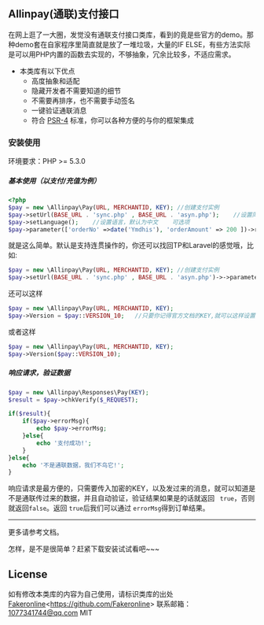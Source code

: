 ## Allinpay(通联)支付接口

在网上逛了一大圈，发觉没有通联支付接口类库，看到的竟是些官方的demo。那种demo套在自家程序里简直就是放了一堆垃圾，大量的IF ELSE，有些方法实际是可以用PHP内置的函数去实现的，不够抽象，冗余比较多，不适应需求。
* 本类库有以下优点
	* 高度抽象和适配
	* 隐藏开发者不需要知道的细节
	* 不需要再排序，也不需要手动签名
	* 一键验证通联消息
	* 符合 [PSR-4](https://github.com/php-fig/fig-standards/blob/master/accepted/PSR-4-autoloader.md) 标准，你可以各种方便的与你的框架集成

### 安装使用
环境要求：PHP >= 5.3.0

##### 基本使用（以支付/充值为例）
```php
<?php 
$pay = new \Allinpay\Pay(URL, MERCHANTID, KEY); //创建支付实例
$pay->setUrl(BASE_URL . 'sync.php' , BASE_URL . 'asyn.php');    //设置同步URL和异步URL(单选或多选)
$pay->setLanguage();    //设置语言，默认为中文    可选项
$pay->parameter(['orderNo' =>date('Ymdhis'), 'orderAmount' => 200 ])->request();	
```

就是这么简单。默认是支持连贯操作的，你还可以找回TP和Laravel的感觉哦，比如:
```php
$pay = new \Allinpay\Pay(URL, MERCHANTID, KEY); //创建支付实例
$pay->setUrl(BASE_URL . 'sync.php' , BASE_URL . 'asyn.php')->->parameter(['orderNo' =>date('Ymdhis'), 'orderAmount' => 200 ])->request();
```
还可以这样
```php
$pay = new \Allinpay\Pay(URL, MERCHANTID, KEY);
$pay->Version = $pay::VERSION_10;	//只要你记得官方文档的KEY,就可以这样设置值
```
或者这样
```php
$pay = new \Allinpay\Pay(URL, MERCHANTID, KEY);
$pay->Version($pay::VERSION_10);
```


##### 响应请求，验证数据
```php
$pay = new \Allinpay\Responses\Pay(KEY);
$result = $pay->chkVerify($_REQUEST);

if($result){
    if($pay->errorMsg){
        echo $pay->errorMsg;
    }else{
        echo '支付成功!';
    }
}else{
    echo '不是通联数据，我们不鸟它!';
}
```

响应请求是最方便的，只需要传入加密的KEY，以及发过来的消息，就可以知道是不是通联传过来的数据，并且自动验证，验证结果如果是的话就返回 <code> true</code>，否则就返回<code>false</code>。返回 <code>true</code>后我们可以通过 <code>errorMsg</code>得到订单结果。

-----------------------------------------------------------------------------------------------------
更多请参考文档。

怎样，是不是很简单？赶紧下载安装试试看吧~~~

## License
如有修改本类库的内容为自己使用，请标识类库的出处
[Fakeronline](https://github.com/Fakeronline)<<https://github.com/Fakeronline>>
联系邮箱：1077341744@qq.com
MIT